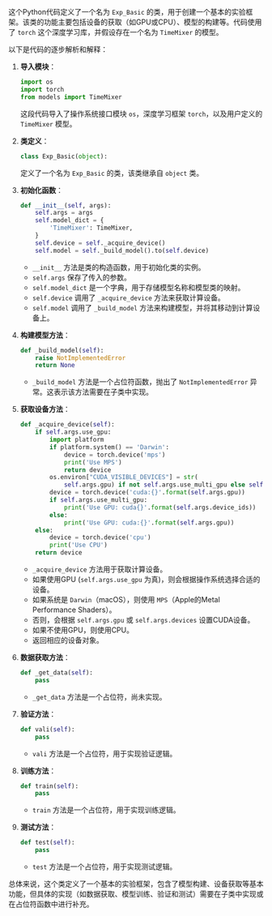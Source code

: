 这个Python代码定义了一个名为 `Exp_Basic` 的类，用于创建一个基本的实验框架。该类的功能主要包括设备的获取（如GPU或CPU）、模型的构建等。代码使用了 `torch` 这个深度学习库，并假设存在一个名为 `TimeMixer` 的模型。

以下是代码的逐步解析和解释：

1. **导入模块**：

    ```python
    import os
    import torch
    from models import TimeMixer
    ```

    这段代码导入了操作系统接口模块 `os`，深度学习框架 `torch`，以及用户定义的 `TimeMixer` 模型。

2. **类定义**：

    ```python
    class Exp_Basic(object):
    ```

    定义了一个名为 `Exp_Basic` 的类，该类继承自 `object` 类。

3. **初始化函数**：

    ```python
    def __init__(self, args):
        self.args = args
        self.model_dict = {
            'TimeMixer': TimeMixer,
        }
        self.device = self._acquire_device()
        self.model = self._build_model().to(self.device)
    ```

    - `__init__` 方法是类的构造函数，用于初始化类的实例。
    - `self.args` 保存了传入的参数。
    - `self.model_dict` 是一个字典，用于存储模型名称和模型类的映射。
    - `self.device` 调用了 `_acquire_device` 方法来获取计算设备。
    - `self.model` 调用了 `_build_model` 方法来构建模型，并将其移动到计算设备上。

4. **构建模型方法**：

    ```python
    def _build_model(self):
        raise NotImplementedError
        return None
    ```

    - `_build_model` 方法是一个占位符函数，抛出了 `NotImplementedError` 异常。这表示该方法需要在子类中实现。

5. **获取设备方法**：

    ```python
    def _acquire_device(self):
        if self.args.use_gpu:
            import platform
            if platform.system() == 'Darwin':
                device = torch.device('mps')
                print('Use MPS')
                return device
            os.environ["CUDA_VISIBLE_DEVICES"] = str(
                self.args.gpu) if not self.args.use_multi_gpu else self.args.devices
            device = torch.device('cuda:{}'.format(self.args.gpu))
            if self.args.use_multi_gpu:
                print('Use GPU: cuda{}'.format(self.args.device_ids))
            else:
                print('Use GPU: cuda:{}'.format(self.args.gpu))
        else:
            device = torch.device('cpu')
            print('Use CPU')
        return device
    ```

    - `_acquire_device` 方法用于获取计算设备。
    - 如果使用GPU (`self.args.use_gpu` 为真)，则会根据操作系统选择合适的设备。
    - 如果系统是 `Darwin`（macOS），则使用 `MPS`（Apple的Metal Performance Shaders）。
    - 否则，会根据 `self.args.gpu` 或 `self.args.devices` 设置CUDA设备。
    - 如果不使用GPU，则使用CPU。
    - 返回相应的设备对象。

6. **数据获取方法**：

    ```python
    def _get_data(self):
        pass
    ```

    - `_get_data` 方法是一个占位符，尚未实现。

7. **验证方法**：

    ```python
    def vali(self):
        pass
    ```

    - `vali` 方法是一个占位符，用于实现验证逻辑。

8. **训练方法**：

    ```python
    def train(self):
        pass
    ```

    - `train` 方法是一个占位符，用于实现训练逻辑。

9. **测试方法**：

    ```python
    def test(self):
        pass
    ```

    - `test` 方法是一个占位符，用于实现测试逻辑。

总体来说，这个类定义了一个基本的实验框架，包含了模型构建、设备获取等基本功能，但具体的实现（如数据获取、模型训练、验证和测试）需要在子类中实现或在占位符函数中进行补充。
